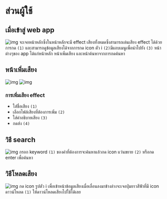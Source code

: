 # ส่วนผู้ใช้
## เมื่อเข้าสู่ web app
![img](image/U1.png)
 จะเจอหน้าหลักซึ่งในหน้าหลักจะมี effect เสียงทั้งหมดซึ่งสามารถเล่นเสียง effect ได้ด้วยการกด `(1)` และสามารถดูข้อมูลเสียงได้จากการกด icon ตัว i `(2)`มีแถบเมนูเพื่อนำไปยัง `(3)` หน้าต่างๆของ app ได้แก่หน้าหลัก หน้าเพิ่มเสียง และหน้าค้นหาจากการกดค้นหา 
## หน้าเพิ่มเสียง
![img](image/U2.png)
![img](image/U3.png)
  ### การเพิ่มเสียง effect
   - ใส่ชื่อเสียง `(1)`
   - เลือกไฟล์เสียงที่ต้องการเพิ่ม `(2)`
   - ใส่คำอธิบายเสียง `(3)`
   - กดส่ง `(4)`
## วิธี search 
![img](image/U4.png)
 กรอก keyword `(1)` ของคำที่ต้องการจะค้นหาแล้วกด icon แว่นขยาย `(2)` หรือกด enter เพื่อค้นหา 
## วิธีโหลดเสียง
![img](image/U5.png)
 กด icon รูปตัว i เพื่อเข้าหน้าข้อมูลเสียงเมื่อเลื่อนลงมาข้างล่างจะเจอปุ่มยาวสีฟ้าที่มี icon ดาวน์โหลด `(1)` ให้ดาวน์โหลดเสียงไปใช้ได้เลย


